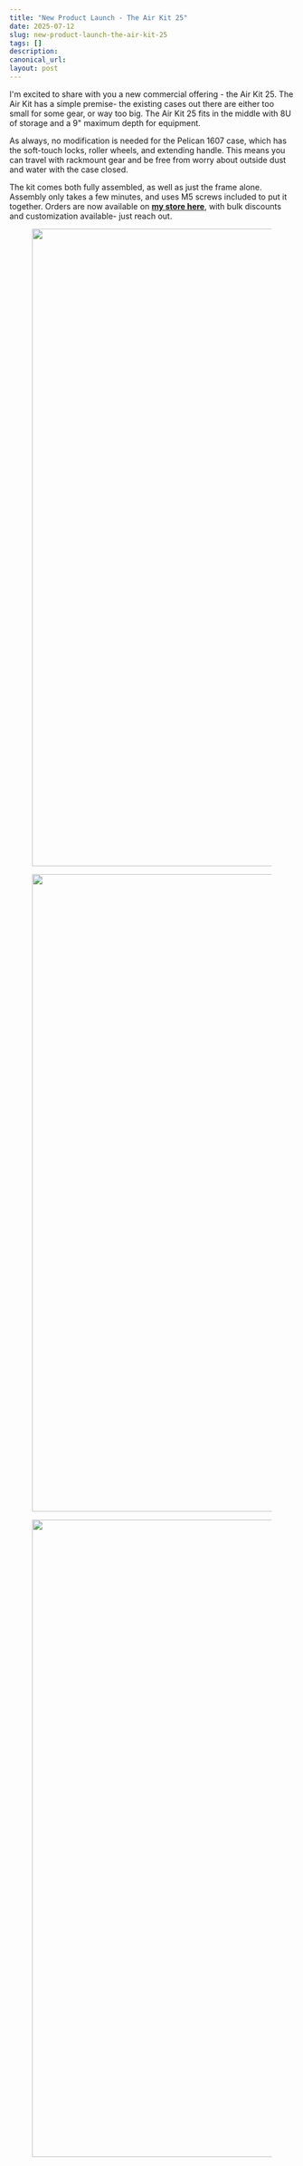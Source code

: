 ```yaml
---
title: "New Product Launch - The Air Kit 25"
date: 2025-07-12
slug: new-product-launch-the-air-kit-25
tags: []
description: 
canonical_url: 
layout: post
---
```

<p>I'm excited to share with you a new commercial offering - the Air Kit 25.  The Air Kit has a simple premise- the existing cases out there are either too small for some gear, or way too big.  The Air Kit 25 fits in the middle with 8U of storage and a 9" maximum depth for equipment.</p><p>As always, no modification is needed for the Pelican 1607 case, which has the soft-touch locks, roller wheels, and extending handle.  This means you can travel with rackmount gear and be free from worry about outside dust and water with the case closed.</p><p>The kit comes both fully assembled, as well as just the frame alone.  Assembly only takes a few minutes, and uses M5 screws included to put it together.  Orders are now available on <a href="https://www.etsy.com/listing/4334329456/rugged-8u-rackmount-travel-case-air-kit" rel="noreferrer"><strong>my store here</strong></a>, with bulk discounts and customization available- just reach out.</p><figure class="kg-card kg-image-card"><img src="/images/content/images/2025/07/DSC03812-2.jpeg" class="kg-image" alt="" loading="lazy" width="2000" height="1125" srcset="/images/content/images/size/w600/2025/07/DSC03812-2.jpeg 600w, /images/content/images/size/w1000/2025/07/DSC03812-2.jpeg 1000w, /images/content/images/size/w1600/2025/07/DSC03812-2.jpeg 1600w, /images/content/images/size/w2400/2025/07/DSC03812-2.jpeg 2400w" sizes="(min-width: 720px) 720px"></figure><figure class="kg-card kg-image-card"><img src="/images/content/images/2025/07/DSC03809-1.jpeg" class="kg-image" alt="" loading="lazy" width="2000" height="1125" srcset="/images/content/images/size/w600/2025/07/DSC03809-1.jpeg 600w, /images/content/images/size/w1000/2025/07/DSC03809-1.jpeg 1000w, /images/content/images/size/w1600/2025/07/DSC03809-1.jpeg 1600w, /images/content/images/size/w2400/2025/07/DSC03809-1.jpeg 2400w" sizes="(min-width: 720px) 720px"></figure><figure class="kg-card kg-image-card"><img src="/images/content/images/2025/07/DSC03810-1.jpeg" class="kg-image" alt="" loading="lazy" width="2000" height="1125" srcset="/images/content/images/size/w600/2025/07/DSC03810-1.jpeg 600w, /images/content/images/size/w1000/2025/07/DSC03810-1.jpeg 1000w, /images/content/images/size/w1600/2025/07/DSC03810-1.jpeg 1600w, /images/content/images/size/w2400/2025/07/DSC03810-1.jpeg 2400w" sizes="(min-width: 720px) 720px"></figure>
